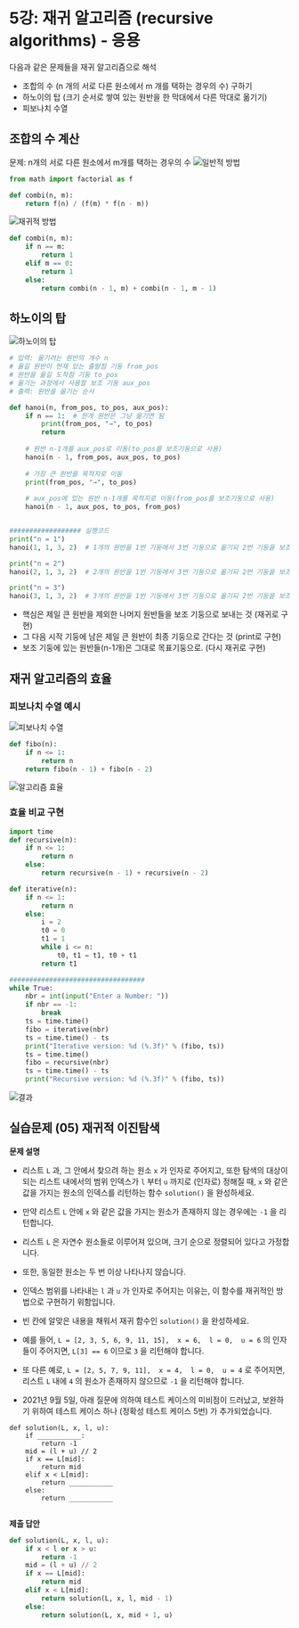 # 5강: 재귀 알고리즘 (recursive algorithms) - 응용
다음과 같은 문제들을 재귀 알고리즘으로 해석
- 조합의 수 (n 개의 서로 다른 원소에서 m 개를 택하는 경우의 수) 구하기
- 하노이의 탑 (크기 순서로 쌓여 있는 원반을 한 막대에서 다른 막대로 옮기기)
- 피보나치 수열

## 조합의 수 계산
문제: n개의 서로 다른 원소에서 m개를 택하는 경우의 수
![일반적 방법](./img/Lect05/5-1.png)
```python
from math import factorial as f

def combi(n, m):
    return f(n) / (f(m) * f(n - m))
```
![재귀적 방법](./img/Lect05/5-2.png)
```python
def combi(n, m):
    if n == m:
        return 1
    elif m == 0:
        return 1
    else:
        return combi(n - 1, m) + combi(n - 1, m - 1)

```

## 하노이의 탑
![하노이의 탑](./img/Lect05/5-3.gif)
```python
# 입력: 옮기려는 원반의 개수 n
# 옮길 원반이 현재 있는 출발점 기둥 from_pos
# 원반을 옮길 도착점 기둥 to_pos
# 옮기는 과정에서 사용할 보조 기둥 aux_pos
# 출력: 원반을 옮기는 순서

def hanoi(n, from_pos, to_pos, aux_pos):
    if n == 1:  # 한개 원반은 그냥 옮기면 됨
        print(from_pos, "→", to_pos)
        return
    
    # 원반 n-1개를 aux_pos로 이동(to_pos를 보조기둥으로 사용)
    hanoi(n - 1, from_pos, aux_pos, to_pos)
    
    # 가장 큰 원반을 목적지로 이동
    print(from_pos, "→", to_pos)
    
    # aux_pos에 있는 원반 n-1개를 목적지로 이동(from_pos를 보조기둥으로 사용)
    hanoi(n - 1, aux_pos, to_pos, from_pos)


################## 실행코드
print("n = 1")
hanoi(1, 1, 3, 2)  # 1개의 원반을 1번 기둥에서 3번 기둥으로 옮기되 2번 기둥을 보조기둥으로 사용

print("n = 2")
hanoi(2, 1, 3, 2)  # 2개의 원반을 1번 기둥에서 3번 기둥으로 옮기되 2번 기둥을 보조기둥으로 사용

print("n = 3")
hanoi(3, 1, 3, 2)  # 3개의 원반을 1번 기둥에서 3번 기둥으로 옮기되 2번 기둥을 보조기둥으로 사용
```
- 핵심은 제일 큰 원반을 제외한 나머지 원반들을 보조 기둥으로 보내는 것 (재귀로 구현)
- 그 다음 시작 기둥에 남은 제일 큰 원반이 최종 기둥으로 간다는 것 (print로 구현)
- 보조 기둥에 있는 원반들(n-1개)은 그대로 목표기둥으로. (다시 재귀로 구현) 


## 재귀 알고리즘의 효율
### 피보나치 수열 예시
![피보나치 수열](./img/Lect05/5-4.png)
```python
def fibo(n):
    if n <= 1:
        return n
    return fibo(n - 1) + fibo(n - 2)
```
![알고리즘 효율](./img/Lect05/5-5.png)

### 효율 비교 구현
```python
import time
def recursive(n): 
    if n <= 1:
        return n
    else:
        return recursive(n - 1) + recursive(n - 2)

def iterative(n):
    if n <= 1:
        return n
    else:
        i = 2
        t0 = 0
        t1 = 1
        while i <= n:
            t0, t1 = t1, t0 + t1
        return t1

##################################
while True:
    nbr = int(input("Enter a Number: "))
    if nbr == -1:
        break
    ts = time.time()
    fibo = iterative(nbr)
    ts = time.time() - ts
    print("Iterative version: %d (%.3f)" % (fibo, ts))
    ts = time.time()
    fibo = recursive(nbr)
    ts = time.time() - ts
    print("Recursive version: %d (%.3f)" % (fibo, ts))
```
![결과](./img/Lect05/5-6.png)


## 실습문제 (05) 재귀적 이진탐색
**문제 설명**<br>
- 리스트 `L` 과, 그 안에서 찾으려 하는 원소 `x` 가 인자로 주어지고, 또한 탐색의 대상이 되는 리스트 내에서의 범위 인덱스가 `l` 부터 `u` 까지로 (인자로) 정해질 때, `x` 와 같은 값을 가지는 원소의 인덱스를 리턴하는 함수 `solution()` 을 완성하세요.
- 만약 리스트 `L` 안에 `x` 와 같은 값을 가지는 원소가 존재하지 않는 경우에는 `-1` 을 리턴합니다.
- 리스트 `L` 은 자연수 원소들로 이루어져 있으며, 크기 순으로 정렬되어 있다고 가정합니다.
- 또한, 동일한 원소는 두 번 이상 나타나지 않습니다.
- 인덱스 범위를 나타내는 `l` 과 `u` 가 인자로 주어지는 이유는, 이 함수를 재귀적인 방법으로 구현하기 위함입니다.
- 빈 칸에 알맞은 내용을 채워서 재귀 함수인 `solution()` 을 완성하세요.

- 예를 들어,
`L = [2, 3, 5, 6, 9, 11, 15], 
x = 6, 
l = 0, 
u = 6` 의 인자들이 주어지면, `L[3] == 6` 이므로 `3` 을 리턴해야 합니다.

- 또 다른 예로,
`L = [2, 5, 7, 9, 11], 
x = 4, 
l = 0, 
u = 4` 로 주어지면, 리스트 `L` 내에 `4` 의 원소가 존재하지 않으므로 `-1` 을 리턴해야 합니다.

- 2021년 9월 5일, 아래 질문에 의하여 테스트 케이스의 미비점이 드러났고, 보완하기 위하여 테스트 케이스 하나 (정확성 테스트 케이스 5번) 가 추가되었습니다.

```
def solution(L, x, l, u):
    if ___________:
        return -1
    mid = (l + u) // 2
    if x == L[mid]:
        return mid
    elif x < L[mid]:
        return ___________
    else:
        return ___________
        
```

**제출 답안**<br>
```python
def solution(L, x, l, u):
    if x < l or x > u:
        return -1
    mid = (l + u) // 2
    if x == L[mid]:
        return mid
    elif x < L[mid]:
        return solution(L, x, l, mid - 1)
    else:
        return solution(L, x, mid + 1, u)
```